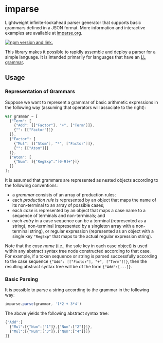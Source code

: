 # imparse

Lightweight infinite-lookahead parser generator that supports basic grammars defined in a JSON format. More information and interactive examples are available at [imparse.org](http://imparse.org).

[![npm version and link.](https://badge.fury.io/js/imparse.svg)](https://badge.fury.io/js/imparse)

This library makes it possible to rapidly assemble and deploy a parser for a simple language. It is intended primarily for languages that have an [LL grammar](https://en.wikipedia.org/wiki/LL_grammar).

## Usage

### Representation of Grammars

Suppose we want to represent a grammar of basic arithmetic expressions in the following way (assuming that operators will associate to the right):
```javascript
var grammar = [ 
  {"Term": [
    {"Add": [["Factor"], "+", ["Term"]]},
    {"": [["Factor"]]}
  ]},
  {"Factor": [
    {"Mul": [["Atom"], "*", ["Factor"]]},
    {"": [["Atom"]]}
  ]},
  {"Atom": [
    {"Num": [{"RegExp":"[0-9]+"}]}
  ]}
];
```
It is assumed that grammars are represented as nested objects according to the following conventions:

* a *grammar* consists of an array of production rules;
* each *production rule* is represented by an object that maps the name of its non-terminal to an array of possible cases;
* each *case* is represented by an object that maps a case name to a sequence of terminals and non-terminals; and
* each *entry* in a case sequence can be a terminal (represented as a string), non-terminal (represented by a singleton array with a non-terminal string), or regular expression (represented as an object with a single key `"RegExp"` that maps to the actual regular expression string).

Note that the *case name* (i.e., the sole key in each case object) is used within any abstract syntax tree node constructed according to that case. For example, if a token sequence or string is parsed successfully according to the case sequence `{"Add": [["Factor"], "+", ["Term"]]}`, then the resulting abstract syntax tree will be of the form `{"Add":[...]}`.

### Basic Parsing

It is possible to parse a string according to the grammar in the following way:
```javascript
imparse.parse(grammar, '1*2 + 3*4')
```
The above yields the following abstract syntax tree:
```javascript
{"Add":[
  {"Mul":[{"Num":["1"]},{"Num":["2"]}]},
  {"Mul":[{"Num":["3"]},{"Num":["4"]}]}
]}
```
